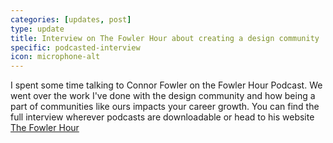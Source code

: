 ```yaml
---
categories: [updates, post]
type: update
title: Interview on The Fowler Hour about creating a design community
specific: podcasted-interview
icon: microphone-alt
---
```


I spent some time talking to Connor Fowler on the Fowler
Hour Podcast. We went over the work I've done with the design community and how
being a part of communities like ours impacts your career growth. You can find
the full interview wherever podcasts are downloadable or head to his website
[The Fowler Hour](https://connorfowler.com/the-fowler-hour)
